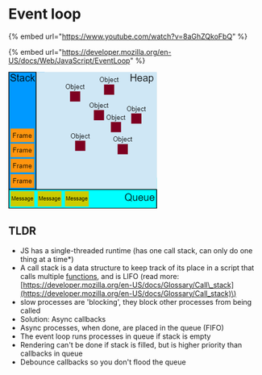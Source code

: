 # Event loop

{% embed url="https://www.youtube.com/watch?v=8aGhZQkoFbQ" %}



{% embed url="https://developer.mozilla.org/en-US/docs/Web/JavaScript/EventLoop" %}

![](../../.gitbook/assets/image%20%2832%29.png)

## TLDR

* JS has a single-threaded runtime \(has one call stack, can only do one thing at a time\*\)
* A call stack is a data structure to keep track of its place in a script that calls multiple [functions](https://developer.mozilla.org/en-US/docs/Glossary/function), and is LIFO \(read more: [https://developer.mozilla.org/en-US/docs/Glossary/Call\_stack](https://developer.mozilla.org/en-US/docs/Glossary/Call_stack)\)
* slow processes are 'blocking', they block other processes from being called
* Solution: Async callbacks
* Async processes, when done, are placed in the queue \(FIFO\)
* The event loop runs processes in queue if stack is empty
* Rendering can't be done if stack is filled, but is higher priority than callbacks in queue
* Debounce callbacks so you don't flood the queue

